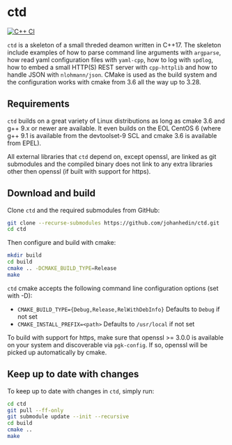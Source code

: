 # ctd
[![C++ CI](https://github.com/johanhedin/ctd/actions/workflows/ci.yaml/badge.svg)](https://github.com/johanhedin/ctd/actions/workflows/ci.yaml)

`ctd` is a skeleton of a small threded deamon written in  C++17. The skeleton
include examples of how to parse command line arguments with `argparse`, how read
yaml configuration files with `yaml-cpp`, how to log with `spdlog`, how to
embed a small HTTP(S) REST server with `cpp-httplib` and how to handle JSON with
`nlohmann/json`. CMake is used as the build system and the configuration works
with cmake from 3.6 all the way up to 3.28.


## Requirements
`ctd` builds on a great variety of Linux distributions as long as cmake 3.6 and
g++ 9.x or newer are available. It even builds on the EOL CentOS 6 (where g++ 9.1
is available from the devtoolset-9 SCL and cmake 3.6 is available from EPEL).

All external libraries that `ctd` depend on, except openssl, are linked as git
submodules and the compiled binary does not link to any extra libraries other
then openssl (if built with support for https).


## Download and build
Clone `ctd` and the required submodules from GitHub:

```bash
git clone --recurse-submodules https://github.com/johanhedin/ctd.git
cd ctd
```

Then configure and build with cmake:

```bash
mkdir build
cd build
cmake .. -DCMAKE_BUILD_TYPE=Release
make
```

`ctd` cmake accepts the following command line configuration options (set with -D):

 * `CMAKE_BUILD_TYPE={Debug,Release,RelWithDebInfo}` Defaults to `Debug` if not set
 * `CMAKE_INSTALL_PREFIX=<path>` Defaults to `/usr/local` if not set

To build with support for https, make sure that openssl >= 3.0.0 is available on
your system and discoverable via `pgk-config`. If so, openssl will be picked
up automatically by cmake.


## Keep up to date with changes
To keep up to date with changes in `ctd`, simply run:

```bash
cd ctd
git pull --ff-only
git submodule update --init --recursive
cd build
cmake ..
make
```
